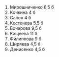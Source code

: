 1. Мирошниченко 6,5 б
2. Кочкина 4 б
3. Сапон 4 б
5. Костенева 5,5 б
6. Бочарова 9,5 б
7. Кащеева 11 б
8. Филиппова 9 б
9. Ширяева 4,5 б
10. Денисенко 4,5 б
